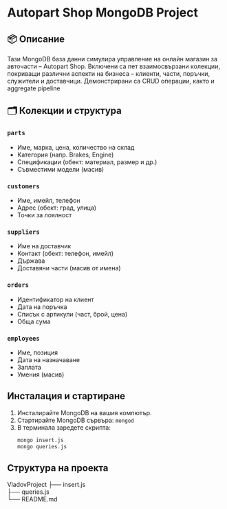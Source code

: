 # Autopart Shop MongoDB Project

## 📦 Описание

Тази MongoDB база данни симулира управление на онлайн магазин за авточасти – Autopart Shop. Включени са пет взаимосвързани колекции, покриващи различни аспекти на бизнеса – клиенти, части, поръчки, служители и доставчици. Демонстрирани са CRUD операции, както и aggregate pipeline

## 🗂 Колекции и структура

### `parts`
- Име, марка, цена, количество на склад
- Категория (напр. Brakes, Engine)
- Спецификации (обект: материал, размер и др.)
- Съвместими модели (масив)

### `customers`
- Име, имейл, телефон
- Адрес (обект: град, улица)
- Точки за лоялност

### `suppliers`
- Име на доставчик
- Контакт (обект: телефон, имейл)
- Държава
- Доставяни части (масив от имена)

### `orders`
- Идентификатор на клиент
- Дата на поръчка
- Списък с артикули (част, брой, цена)
- Обща сума

### `employees`
- Име, позиция
- Дата на назначаване
- Заплата
- Умения (масив)

## Инсталация и стартиране

1. Инсталирайте MongoDB на вашия компютър.
2. Стартирайте MongoDB сървъра: `mongod`
3. В терминала заредете скрипта:
   ```bash
   mongo insert.js
   mongo queries.js


## Структура на проекта
VladovProject
├── insert.js      
├── queries.js      
└── README.md   